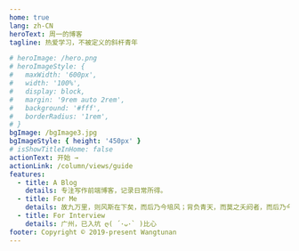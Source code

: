 ```yaml
---
home: true
lang: zh-CN
heroText: 周一的博客
tagline: 热爱学习，不被定义的斜杆青年

# heroImage: /hero.png
# heroImageStyle: {
#   maxWidth: '600px',
#   width: '100%',
#   display: block,
#   margin: '9rem auto 2rem',
#   background: '#fff',
#   borderRadius: '1rem',
# }
bgImage: /bgImage3.jpg
bgImageStyle: { height: '450px' }
# isShowTitleInHome: false
actionText: 开始 →
actionLink: /column/views/guide
features:
  - title: A Blog
    details: 专注写作前端博客，记录日常所得。
  - title: For Me
    details: 故九万里，则风斯在下矣，而后乃今培风；背负青天，而莫之夭阏者，而后乃今将图南。
  - title: For Interview
    details: 广州，已入坑 ღ( ´･ᴗ･` )比心
footer: Copyright © 2019-present Wangtunan
---
```

